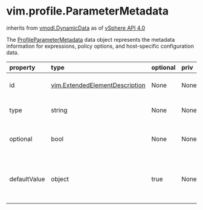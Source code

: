 vim.profile.ParameterMetadata
=============================
inherits from [vmodl.DynamicData](docs/vmodl.DynamicData.md)
as of [vSphere API 4.0](vim.version.md#vim.version.version5)


The <a href="vim.profile.ParameterMetadata.md">ProfileParameterMetadata</a> data object represents the metadata information  for expressions, policy options, and host-specific configuration data.

| property | type | optional | priv | desc |
|:---------|:-----|:---------|:-----|:-----|
| id | [vim.ExtendedElementDescription](vim.ExtendedElementDescription.md "vim.ExtendedElementDescription") | None | None | Identifier for the parameter. |
| type | string | None | None | Type of the parameter. |
| optional | bool | None | None | Whether the parameter is optional. |
| defaultValue | object | true | None | Default value that can be used for the parameter. |



